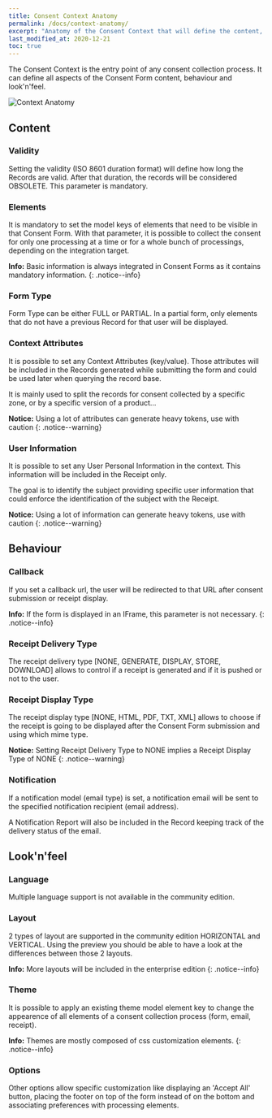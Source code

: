 ```yaml
---
title: Consent Context Anatomy
permalink: /docs/context-anatomy/
excerpt: "Anatomy of the Consent Context that will define the content, look'n'feel and behaviour of the Consent Form"
last_modified_at: 2020-12-21
toc: true
---
```


The Consent Context is the entry point of any consent collection process. It can define all aspects of the Consent Form content, behaviour and look'n'feel.

![Context Anatomy](/right-consents/assets/images/context-anatomy.png)

## Content

### Validity

Setting the validity (ISO 8601 duration format) will define how long the Records are valid. After that duration, the records will be considered OBSOLETE. This parameter is mandatory. 

### Elements

It is mandatory to set the model keys of elements that need to be visible in that Consent Form. With that parameter, it is possible to collect the consent for only one processing at a time or for a whole bunch of processings, depending on the integration target. 

<i class="fa fa-info-circle"></i> <b>Info:</b> Basic information is always integrated in Consent Forms as it contains mandatory information.
{: .notice--info}

### Form Type

Form Type can be either FULL or PARTIAL. In a partial form, only elements that do not have a previous Record for that user will be displayed.

### Context Attributes

It is possible to set any Context Attributes (key/value). Those attributes will be included in the Records generated while submitting the form and could be used later when querying the record base. 

It is mainly used to split the records for consent collected by a specific zone, or by a specific version of a product...

<i class="fa fa-exclamation-circle"></i> <b>Notice:</b> Using a lot of attributes can generate heavy tokens, use with caution
{: .notice--warning}

### User Information

It is possible to set any User Personal Information in the context. This information will be included in the Receipt only. 

The goal is to identify the subject providing specific user information that could enforce the identification of the subject with the Receipt. 

<i class="fa fa-exclamation-circle"></i> <b>Notice:</b> Using a lot of information can generate heavy tokens, use with caution
{: .notice--warning}

## Behaviour

### Callback

If you set a callback url, the user will be redirected to that URL after consent submission or receipt display. 

<i class="fa fa-info-circle"></i> <b>Info:</b> If the form is displayed in an IFrame, this parameter is not necessary.
{: .notice--info}

### Receipt Delivery Type

The receipt delivery type [NONE, GENERATE, DISPLAY, STORE, DOWNLOAD] allows to control if a receipt is generated and if it is pushed or not to the user.

### Receipt Display Type

The receipt display type [NONE, HTML, PDF, TXT, XML] allows to choose if the receipt is going to be displayed after the Consent Form submission and using which mime type.

<i class="fa fa-exclamation-circle"></i> <b>Notice:</b> Setting Receipt Delivery Type to NONE implies a Receipt Display Type of NONE
{: .notice--warning}

### Notification

If a notification model (email type) is set, a notification email will be sent to the specified notification recipient (email address).

A Notification Report will also be included in the Record keeping track of the delivery status of the email.

## Look'n'feel

### Language

Multiple language support is not available in the community edition.

### Layout

2 types of layout are supported in the community edition HORIZONTAL and VERTICAL. Using the preview you should be able to have a look at the differences between those 2 layouts.

<i class="fa fa-info-circle"></i> <b>Info:</b> More layouts will be included in the enterprise edition
{: .notice--info}

### Theme

It is possible to apply an existing theme model element key to change the appearence of all elements of a consent collection process (form, email, receipt). 

<i class="fa fa-info-circle"></i> <b>Info:</b> Themes are mostly composed of css customization elements.
{: .notice--info}

### Options

Other options allow specific customization like displaying an 'Accept All' button, placing the footer on top of the form instead of on the bottom and associating preferences with processing elements.


